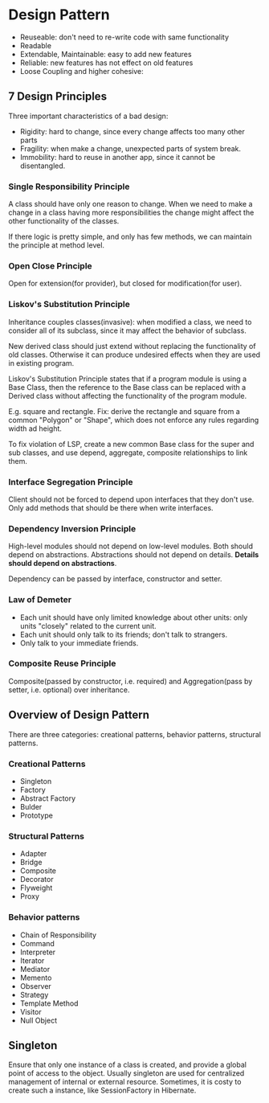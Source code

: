 # Design Pattern

* Reuseable: don't need to re-write code with same functionality
* Readable
* Extendable, Maintainable: easy to add new features
* Reliable: new features has not effect on old features
* Loose Coupling and higher cohesive:

## 7 Design Principles
Three important characteristics of a bad design:
* Rigidity: hard to change, since every change affects too many other parts
* Fragility: when make a change, unexpected parts of system break.
* Immobility: hard to reuse in another app, since it cannot be disentangled.

### Single Responsibility Principle
A class should have only one reason to change. When we need to make a change in a class having more responsibilities the change might affect the other functionality of the classes. 

If there logic is pretty simple, and only has few methods, we can maintain the principle at method level.

### Open Close Principle
Open for extension(for provider), but closed for modification(for user).

### Liskov's Substitution Principle
Inheritance couples classes(invasive): when modified a class, we need to consider all of its subclass, since it may affect the behavior of subclass. 

New derived class should just extend without replacing the functionality of old classes. Otherwise it can produce undesired effects when they are used in existing program. 

Liskov's Substitution Principle states that if a program module is using a Base Class, then the reference to the Base class can be replaced with a Derived class without affecting the functionality of the program module.

E.g. square and rectangle. Fix: derive the rectangle and square from a common "Polygon" or "Shape", which does not enforce any rules regarding width ad height.

To fix violation of LSP, create a new common Base class for the super and sub classes, and use depend, aggregate, composite relationships to link them.

### Interface Segregation Principle
Client should not be forced to depend upon interfaces that they don't use. Only add methods that should be there when write interfaces.

### Dependency Inversion Principle
High-level modules should not depend on low-level modules. Both should depend on abstractions.
Abstractions should not depend on details. **Details should depend on abstractions**.

Dependency can be passed by interface, constructor and setter.

### Law of Demeter
* Each unit should have only limited knowledge about other units: only units "closely" related to the current unit.
* Each unit should only talk to its friends; don't talk to strangers.
* Only talk to your immediate friends.

### Composite Reuse Principle
Composite(passed by constructor, i.e. required) and Aggregation(pass by setter, i.e. optional) over inheritance.

## Overview of Design Pattern

There are three categories: creational patterns, behavior patterns, structural patterns.

### Creational Patterns
* Singleton
* Factory
* Abstract Factory
* Bulder
* Prototype

### Structural Patterns
* Adapter
* Bridge
* Composite
* Decorator
* Flyweight
* Proxy

### Behavior patterns
* Chain of Responsibility
* Command
* Interpreter
* Iterator
* Mediator
* Memento
* Observer
* Strategy
* Template Method
* Visitor
* Null Object

## Singleton

Ensure that only one instance of a class is created, and provide a global point of access to the object. Usually singleton are used for centralized management of internal or external resource. Sometimes, it is costy to create such a instance, like SessionFactory in Hibernate.



